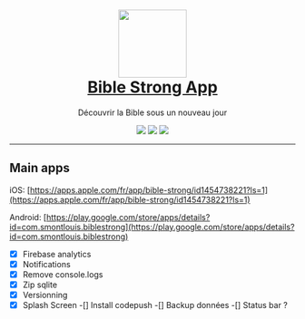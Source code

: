 <h1 align="center">
  <img width="120" height="120" src="https://raw.githubusercontent.com/bulby97/bible-strong/master/assets/images/icon.png"><br>
  <a href="https://bibles-trong.app"><span>Bible Strong App</span></a><br>
</h1>
<p align="center">
  <span>Découvrir la Bible sous un nouveau jour</span><br>
</p>

<p align="center">
  <a href="/" alt="Written in React-Native">
    <img src="https://img.shields.io/badge/framework-react--native-brightgreen" /></a>
  <a href="https://github.com/bulby97/bible-strong/releases" alt="Release version">
    <img src="https://img.shields.io/github/v/tag/bulby97/bible-strong?label=version" /></a>
    <img src="https://img.shields.io/badge/platform-android%20%7C%C2%A0ios-lightgrey" />
</p>

---

## Main apps

iOS: [https://apps.apple.com/fr/app/bible-strong/id1454738221?ls=1](https://apps.apple.com/fr/app/bible-strong/id1454738221?ls=1)

Android: [https://play.google.com/store/apps/details?id=com.smontlouis.biblestrong](https://play.google.com/store/apps/details?id=com.smontlouis.biblestrong)

-[x] Firebase analytics
-[x] Notifications
-[x] Remove console.logs
-[x] Zip sqlite
-[x] Versionning
-[x] Splash Screen
-[] Install codepush
-[] Backup données
-[] Status bar ?